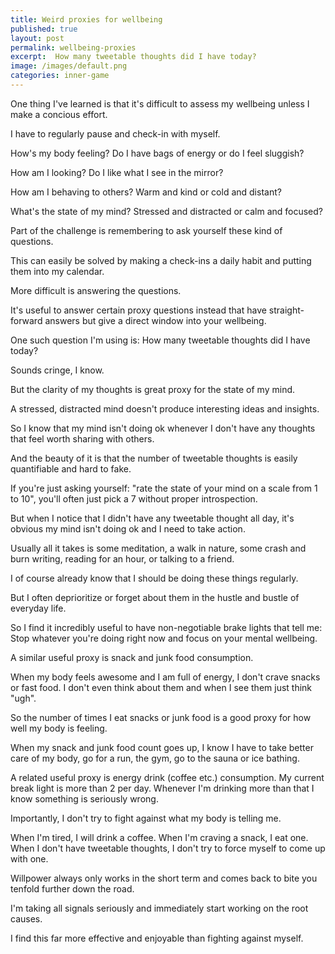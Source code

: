 ```yaml
---
title: Weird proxies for wellbeing
published: true
layout: post
permalink: wellbeing-proxies
excerpt:  How many tweetable thoughts did I have today?
image: /images/default.png
categories: inner-game
---
```


One thing I've learned is that it's difficult to assess my wellbeing unless I make a concious effort. 

I have to regularly pause and check-in with myself.

How's my body feeling? Do I have bags of energy or do I feel sluggish?

How am I looking? Do I like what I see in the mirror?

How am I behaving to others? Warm and kind or cold and distant?

What's the state of my mind? Stressed and distracted or calm and focused?

Part of the challenge is remembering to ask yourself these kind of questions.

This can easily be solved by making a check-ins a daily habit and putting them into my calendar.

More difficult is answering the questions.

It's useful to answer certain proxy questions instead that have straight-forward answers but give a direct window into your wellbeing.

One such question I'm using is: How many tweetable thoughts did I have today?

Sounds cringe, I know.

But the clarity of my thoughts is great proxy for the state of my mind.

A stressed, distracted mind doesn't produce interesting ideas and insights.

So I know that my mind isn't doing ok whenever I don't have any thoughts that feel worth sharing with others.

And the beauty of it is that the number of tweetable thoughts is easily quantifiable and hard to fake.

If you're just asking yourself: "rate the state of your mind on a scale from 1 to 10", you'll often just pick a 7 without proper introspection.

But when I notice that I didn't have any tweetable thought all day, it's obvious my mind isn't doing ok and I need to take action.

Usually all it takes is some meditation, a walk in nature, some crash and burn writing, reading for an hour, or talking to a friend.

I of course already know that I should be doing these things regularly.

But I often deprioritize or forget about them in the hustle and bustle of everyday life.

So I find it incredibly useful to have non-negotiable brake lights that tell me: Stop whatever you're doing right now and focus on your mental wellbeing.

A similar useful proxy is snack and junk food consumption.

When my body feels awesome and I am full of energy, I don't crave snacks or fast food. I don't even think about them and when I see them just think "ugh". 

So the number of times I eat snacks or junk food is a good proxy for how well my body is feeling.

When my snack and junk food count goes up, I know I have to take better care of my body, go for a run, the gym, go to the sauna or ice bathing.

A related useful proxy is energy drink (coffee etc.) consumption. My current break light is more than 2 per day. Whenever I'm drinking more than that I know something is seriously wrong.

Importantly, I don't try to fight against what my body is telling me. 

When I'm tired, I will drink a coffee. When I'm craving a snack, I eat one. When I don't have tweetable thoughts, I don't try to force myself to come up with one.

Willpower always only works in the short term and comes back to bite you tenfold further down the road.

I'm taking all signals seriously and immediately start working on the root causes.

I find this far more effective and enjoyable than fighting against myself.
